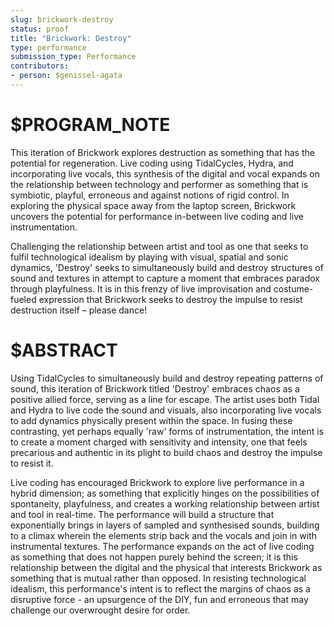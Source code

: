 ```yaml
---
slug: brickwork-destroy
status: proof
title: "Brickwork: Destroy"
type: performance
submission_type: Performance
contributors:
- person: $genissel-agata
---
```


# $PROGRAM_NOTE

This iteration of Brickwork explores destruction as something that has the potential for regeneration. Live coding using TidalCycles, Hydra, and incorporating live vocals, this synthesis of the digital and vocal expands on the relationship between technology and performer as something that is symbiotic, playful, erroneous and against notions of rigid control. In exploring the physical space away from the laptop screen, Brickwork uncovers the potential for performance in-between live coding and live instrumentation.

Challenging the relationship between artist and tool as one that seeks to fulfil technological idealism by playing with visual, spatial and sonic dynamics, 'Destroy' seeks to simultaneously build and destroy structures of sound and textures in attempt to capture a moment that embraces paradox through playfulness. It is in this frenzy of live improvisation and costume-fueled expression that Brickwork seeks to destroy the impulse to resist destruction itself – please dance!

# $ABSTRACT

Using TidalCycles to simultaneously build and destroy repeating patterns of sound, this iteration of Brickwork titled 'Destroy' embraces chaos as a positive allied force, serving as a line for escape. The artist uses both Tidal and Hydra to live code the sound and visuals, also incorporating live vocals to add dynamics physically present within the space. In fusing these contrasting, yet perhaps equally 'raw' forms of instrumentation, the intent is to create a moment charged with sensitivity and intensity, one that feels precarious and authentic in its plight to build chaos and destroy the impulse to resist it.

Live coding has encouraged Brickwork to explore live performance in a hybrid dimension; as something that explicitly hinges on the possibilities of spontaneity, playfulness, and creates a working relationship between artist and tool in real-time. The performance will build a structure that exponentially brings in layers of sampled and synthesised sounds, building to a climax wherein the elements strip back and the vocals and join in with instrumental textures. The performance expands on the act of live coding as something that does not happen purely behind the screen; it is this relationship between the digital and the physical that interests Brickwork as something that is mutual rather than opposed. In resisting technological idealism, this performance's intent is to reflect the margins of chaos as a disruptive force - an upsurgence of the DIY, fun and erroneous that may challenge our overwrought desire for order.